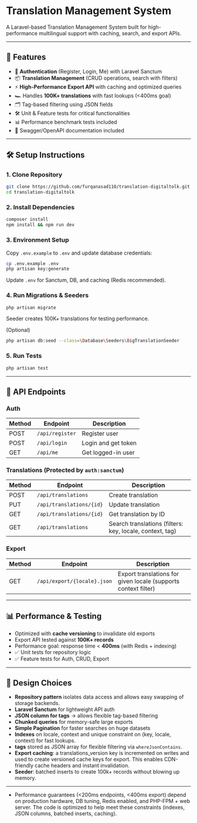 # Translation Management System

A Laravel-based Translation Management System built for high-performance multilingual support with caching, search, and export APIs.

---

## 🚀 Features

- 🔑 **Authentication** (Register, Login, Me) with Laravel Sanctum  
- 📦 **Translation Management** (CRUD operations, search with filters)  
- ⚡ **High-Performance Export API** with caching and optimized queries  
- 🏎️ Handles **100K+ translations** with fast lookups (<400ms goal)  
- 🗂️ Tag-based filtering using JSON fields  
- 🛠️ Unit & Feature tests for critical functionalities  
- 📊 Performance benchmark tests included  
- 📜 Swagger/OpenAPI documentation included  

---

## 🛠️ Setup Instructions

### 1. Clone Repository
```bash
git clone https://github.com/furqanasad110/translation-digitaltolk.git
cd translation-digitaltolk
```

### 2. Install Dependencies
```bash
composer install
npm install && npm run dev
```

### 3. Environment Setup
Copy `.env.example` to `.env` and update database credentials:
```bash
cp .env.example .env
php artisan key:generate
```

Update `.env` for Sanctum, DB, and caching (Redis recommended).

### 4. Run Migrations & Seeders
```bash
php artisan migrate 
```

Seeder creates 100K+ translations for testing performance.

(Optional)
```bash
php artisan db:seed --class=\Database\Seeders\BigTranslationSeeder 
```

### 5. Run Tests
```bash
php artisan test
```

---

## 📡 API Endpoints

### Auth
| Method | Endpoint         | Description |
|--------|-----------------|-------------|
| POST   | `/api/register` | Register user |
| POST   | `/api/login`    | Login and get token |
| GET    | `/api/me`       | Get logged-in user |

### Translations (Protected by `auth:sanctum`)
| Method | Endpoint              | Description |
|--------|-----------------------|-------------|
| POST   | `/api/translations`   | Create translation |
| PUT    | `/api/translations/{id}` | Update translation |
| GET    | `/api/translations/{id}` | Get translation by ID |
| GET    | `/api/translations`   | Search translations (filters: key, locale, context, tag) |

### Export
| Method | Endpoint                  | Description |
|--------|---------------------------|-------------|
| GET    | `/api/export/{locale}.json` | Export translations for given locale (supports context filter) |

---

## 📊 Performance & Testing

- Optimized with **cache versioning** to invalidate old exports  
- Export API tested against **100K+ records**  
- Performance goal: response time < **400ms** (with Redis + indexing)  
- ✅ Unit tests for repository logic  
- ✅ Feature tests for Auth, CRUD, Export  

---

## 🎨 Design Choices

- **Repository pattern** isolates data access and allows easy swapping of storage backends.
- **Laravel Sanctum** for lightweight API auth  
- **JSON column for tags** → allows flexible tag-based filtering  
- **Chunked queries** for memory-safe large exports  
- **Simple Pagination** for faster searches on huge datasets
- **Indexes** on locale, context and unique constraint on (key, locale, context) for fast lookups.
- **tags** stored as JSON array for flexible filtering via `whereJsonContains`.
- **Export caching**: a translations_version key is incremented on writes and used to create versioned cache keys for export. This enables CDN-friendly cache headers and instant invalidation.
- **Seeder**: batched inserts to create 100k+ records without blowing up memory.

---

- Performance guarantees (<200ms endpoints, <400ms export) depend on production hardware, DB tuning, Redis enabled, and PHP-FPM + web server. The code is optimized to help meet these constraints (indexes, JSON columns, batched inserts, caching).
